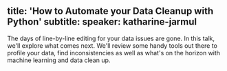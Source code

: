 title: 'How to Automate your Data Cleanup with Python'
subtitle:
speaker: katharine-jarmul
---
The days of line-by-line editing for your data issues are gone. In this talk, we'll explore what comes next. We'll review some handy tools out there to profile your data, find inconsistencies as well as what's on the horizon with machine learning and data clean up. 